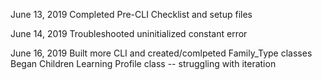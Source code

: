 June 13, 2019
Completed Pre-CLI Checklist and setup files

June 14, 2019
Troubleshooted uninitialized constant error

June 16, 2019
Built more CLI and created/comlpeted Family_Type classes
Began Children Learning Profile class -- struggling with iteration

